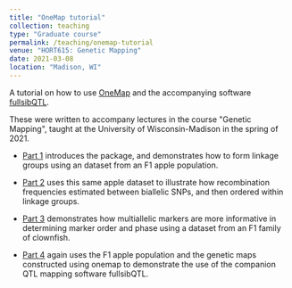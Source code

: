 ```yaml
---
title: "OneMap tutorial"
collection: teaching
type: "Graduate course"
permalink: /teaching/onemap-tutorial
venue: "HORT615: Genetic Mapping"
date: 2021-03-08
location: "Madison, WI"
---
```


A tutorial on how to use [OneMap](https://github.com/augusto-garcia/onemap) and the accompanying software [fullsibQTL](https://github.com/augusto-garcia/fullsibQTL).  

These were written to accompany lectures in the course "Genetic Mapping", taught at the University of Wisconsin-Madison in the spring of 2021.

- [Part 1](http://shbrainard.github.io/files/onemap/onemap-1.html) introduces the package, and demonstrates how to form linkage groups using an dataset from an F1 apple population.

- [Part 2](http://shbrainard.github.io/files/onemap/onemap-2.html) uses this same apple dataset to illustrate how recombination frequencies estimated between biallelic SNPs, and then ordered within linkage groups.

- [Part 3](http://shbrainard.github.io/files/onemap/onemap-3.html) demonstrates how multiallelic markers are more informative in determining marker order and phase using a dataset from an F1 family of clownfish.

- [Part 4](http://shbrainard.github.io/files/onemap/fullsibQTL.html) again uses the F1 apple population and the genetic maps constructed using onemap to demonstrate the use of the companion QTL mapping software fullsibQTL.


